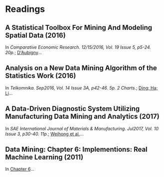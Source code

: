 # Readings

## A Statistical Toolbox For Mining And Modeling Spatial Data (2016)

In _Comparative Economic Research. 12/15/2016, Vol. 19 Issue 5, p5-24. 20p._; [D'Aubigny](Statistical_Toolbox.pdf)...

## Analysis on a New Data Mining Algorithm of the Statistics Work (2016)

In _Telkomnika. Sep2016, Vol. 14 Issue 3A, p42-46. 5p. 2 Charts._; [Ding; Ha; Li](Analysis_DM_of_Statistical_Work.pdf)...

## A Data-Driven Diagnostic System Utilizing Manufacturing Data Mining and Analytics (2017)

In _SAE International Journal of Materials & Manufacturing. Jul2017, Vol. 10 Issue 3, p30-40. 11p._; [Weihong et al.](Diagnostic_Utilizing_Manufacturing.pdf)...

## Data Mining: Chapter 6: Implementions: Real Machine Learning (2011)

In [Chapter 6](DataMining_ch6_Implementations.pdf)...
